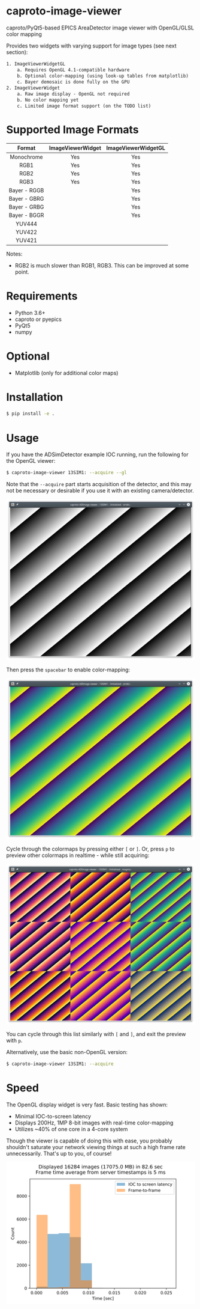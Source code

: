 caproto-image-viewer
====================

caproto/PyQt5-based EPICS AreaDetector image viewer with OpenGL/GLSL color
mapping

Provides two widgets with varying support for image types (see next section):

    1. ImageViewerWidgetGL
        a. Requires OpenGL 4.1-compatible hardware
        b. Optional color-mapping (using look-up tables from matplotlib)
        c. Bayer demosaic is done fully on the GPU
    2. ImageViewerWidget 
        a. Raw image display - OpenGL not required
        b. No color mapping yet
        c. Limited image format support (on the TODO list)


Supported Image Formats
=======================

| Format        | ImageViewerWidget  | ImageViewerWidgetGL |
|:-------------:|:------------------:|:-------------------:|
| Monochrome    |       Yes          |         Yes         |
| RGB1          |       Yes          |         Yes         |
| RGB2          |       Yes          |         Yes         |
| RGB3          |       Yes          |         Yes         |
| Bayer - RGGB  |                    |         Yes         |
| Bayer - GBRG  |                    |         Yes         |
| Bayer - GRBG  |                    |         Yes         |
| Bayer - BGGR  |                    |         Yes         |
| YUV444        |                    |                     |
| YUV422        |                    |                     |
| YUV421        |                    |                     |


Notes:
* RGB2 is much slower than RGB1, RGB3. This can be improved at some point.


Requirements
============

* Python 3.6+
* caproto or pyepics
* PyQt5
* numpy


Optional
========

* Matplotlib (only for additional color maps)


Installation
============

```bash
$ pip install -e .
```

Usage
=====

If you have the ADSimDetector example IOC running, run the following for the
OpenGL viewer:
```bash
$ caproto-image-viewer 13SIM1: --acquire --gl
```

Note that the `--acquire` part starts acquisition of the detector, and this may
not be necessary or desirable if you use it with an existing camera/detector.

![Screenshot](screenshots/basic-gl.png)

Then press the `spacebar` to enable color-mapping:

![Screenshot](screenshots/viridis-gl.png)

Cycle through the colormaps by pressing either `[` or `]`. Or, press `p` to
preview other colormaps in realtime - while still acquiring:

![Screenshot](screenshots/realtime-colormap-preview.png)

You can cycle through this list similarly with `[` and `]`, and exit the
preview with `p`.

Alternatively, use the basic non-OpenGL version:
```bash
$ caproto-image-viewer 13SIM1: --acquire
```

Speed
=====

The OpenGL display widget is very fast. Basic testing has shown:

* Minimal IOC-to-screen latency
* Displays 200Hz, 1MP 8-bit images with real-time color-mapping
* Utilizes ~40% of one core in a 4-core system

Though the viewer is capable of doing this with ease, you probably shouldn't
saturate your network viewing things at such a high frame rate unnecessarily.
That's up to you, of course!

![Screenshot](screenshots/display_statistics.svg)
